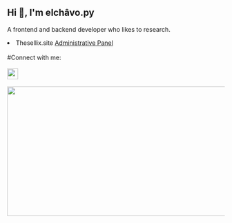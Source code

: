 ## Hi 👋, I'm elchâvo.py

A frontend and backend developer who likes to research.

<li> Thesellix.site  <a href="https://thesellix.site/">Administrative Panel</a></li>
<br>
#Connect with me: 
<br><br>
<a href="https://discord.com/users/1067476859933179954"> <img src="https://img.icons8.com/dusk/38/000000/discord-logo.png" width="25" height="25"></a>
<br><br>
<center>
<img src="https://lanyard-profile-readme.vercel.app/api/1067476859933179954?hideDiscrim=true&idleMessage=Probably%20doing%20something%20else..." width="600" height="300">
</center>
